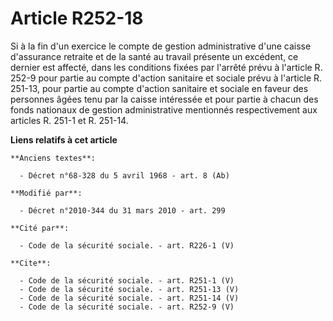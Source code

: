 # Article R252-18

Si à la fin d'un exercice le compte de gestion administrative d'une caisse d'assurance retraite et de la santé au travail
présente un excédent, ce dernier est affecté, dans les conditions fixées par l'arrêté prévu à l'article R. 252-9 pour partie
au compte d'action sanitaire et sociale prévu à l'article R. 251-13, pour partie au compte d'action sanitaire et sociale en
faveur des personnes âgées tenu par la caisse intéressée et pour partie à chacun des fonds nationaux de gestion
administrative mentionnés respectivement aux articles R. 251-1 et R. 251-14.

**Liens relatifs à cet article**

	**Anciens textes**:

	  - Décret n°68-328 du 5 avril 1968 - art. 8 (Ab)

	**Modifié par**:

	  - Décret n°2010-344 du 31 mars 2010 - art. 299

	**Cité par**:

	  - Code de la sécurité sociale. - art. R226-1 (V)

	**Cite**:

	  - Code de la sécurité sociale. - art. R251-1 (V)
	  - Code de la sécurité sociale. - art. R251-13 (V)
	  - Code de la sécurité sociale. - art. R251-14 (V)
	  - Code de la sécurité sociale. - art. R252-9 (V)
